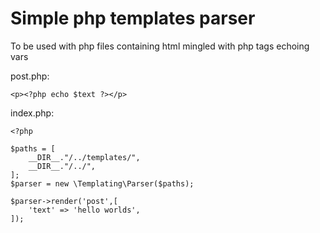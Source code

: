 # Simple php templates parser

To be used with php files containing html mingled with php tags echoing vars

post.php:

```
<p><?php echo $text ?></p>
```

index.php:

```
<?php

$paths = [
    __DIR__."/../templates/",
    __DIR__."/../",
];
$parser = new \Templating\Parser($paths);

$parser->render('post',[
    'text' => 'hello worlds',
]);
```